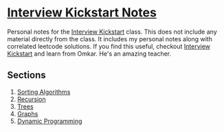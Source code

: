 # [Interview Kickstart Notes](https://uplevel.interviewkickstart.com/invite?referral_code=LQ41DFZDMK)

Personal notes for the [Interview Kickstart](https://uplevel.interviewkickstart.com/invite?referral_code=LQ41DFZDMK) class.
This does not include any material directly from the class. It includes my personal notes along with correlated leetcode solutions.
If you find this useful, checkout [Interview Kickstart](https://uplevel.interviewkickstart.com/invite?referral_code=LQ41DFZDMK) and learn from Omkar. He's an amazing teacher.

## Sections

1. [Sorting Algorithms](./1_sorting_algorithms)
2. [Recursion](./2_recursion)
3. [Trees](./3_trees)
4. [Graphs](./4_graphs)
5. [Dynamic Programming](./5_dynamic_programming/)


